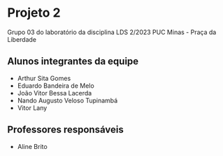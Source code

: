 # Projeto 2
Grupo 03 do laboratório da disciplina LDS 2/2023 PUC Minas - Praça da Liberdade

## Alunos integrantes da equipe

* Arthur Sita Gomes
* Eduardo Bandeira de Melo
* João Vitor Bessa Lacerda
* Nando Augusto Veloso Tupinambá
* Vitor Lany

## Professores responsáveis

* Aline Brito
